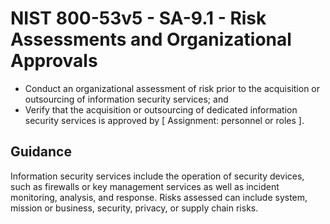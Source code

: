 # NIST 800-53v5 - SA-9.1 - Risk Assessments and Organizational Approvals
- Conduct an organizational assessment of risk prior to the acquisition or outsourcing of information security services; and
- Verify that the acquisition or outsourcing of dedicated information security services is approved by \[ Assignment: personnel or roles \].
## Guidance
Information security services include the operation of security devices, such as firewalls or key management services as well as incident monitoring, analysis, and response. Risks assessed can include system, mission or business, security, privacy, or supply chain risks.